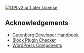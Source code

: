 [![GPLv2 or Later License](https://img.shields.io/badge/License-GPL%20v3-yellow.svg)](https://opensource.org/licenses/)


## Acknowledgements

-   [Gutenberg Developer Handbook](https://developer.wordpress.org/block-editor/)
-   [Block Plugin Checker](https://wordpress.org/plugins/developers/block-plugin-validator/)
-   [WordPress Components](https://wordpress.github.io/gutenberg/)



